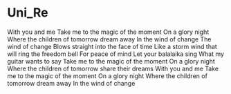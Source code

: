 # Uni_Re
With you and me Take me to the magic of the moment On a glory night Where the children of tomorrow dream away In the wind of change The wind of change Blows straight into the face of time Like a storm wind that will ring the freedom bell For peace of mind Let your balalaika sing What my guitar wants to say Take me to the magic of the moment On a glory night Where the children of tomorrow share their dreams With you and me Take me to the magic of the moment On a glory night Where the children of tomorrow dream away In the wind of change
